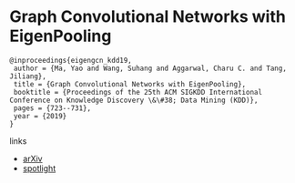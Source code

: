 # Graph Convolutional Networks with EigenPooling

```
@inproceedings{eigengcn_kdd19,
 author = {Ma, Yao and Wang, Suhang and Aggarwal, Charu C. and Tang, Jiliang},
 title = {Graph Convolutional Networks with EigenPooling},
 booktitle = {Proceedings of the 25th ACM SIGKDD International Conference on Knowledge Discovery \&\#38; Data Mining (KDD)},
 pages = {723--731},
 year = {2019}
}
```

links
- [arXiv](https://arxiv.org/abs/1904.13107)
- [spotlight](https://youtu.be/b8fOHadu9E4)
